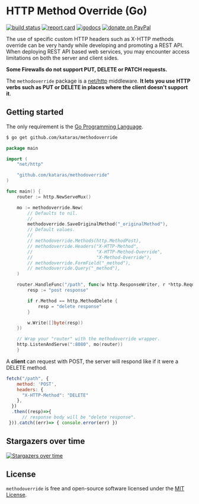 # HTTP Method Override (Go)

[![build status](https://img.shields.io/travis/kataras/methodoverride/master.svg?style=for-the-badge)](https://travis-ci.org/kataras/methodoverride) [![report card](https://img.shields.io/badge/report%20card-a%2B-ff3333.svg?style=for-the-badge)](https://goreportcard.com/report/github.com/kataras/methodoverride) [![godocs](https://img.shields.io/badge/go-%20docs-488AC7.svg?style=for-the-badge)](https://godoc.org/github.com/kataras/methodoverride) [![donate on PayPal](https://img.shields.io/badge/support-PayPal-blue.svg?style=for-the-badge)](https://www.paypal.me/kataras)

The use of specific custom HTTP headers such as X-HTTP methods override can be very handy while developing and promoting a REST API. When deploying REST API based web services, you may encounter access limitations on both the server and client sides.

**Some Firewalls do not support PUT, DELETE or PATCH requests.**

The `methodoverride` package is a [net/http](https://golang.org/pkg/net/http/) middleware. **It lets you use HTTP verbs such as PUT or DELETE in places where the client doesn't support it**.

## Getting started

The only requirement is the [Go Programming Language](https://golang.org/dl).

```sh
$ go get github.com/kataras/methodoverride
```

```go
package main

import (
    "net/http"

    "github.com/kataras/methodoverride"
)

func main() {
    router := http.NewServeMux()

    mo := methodoverride.New( 
        // Defaults to nil. 
        // 
        methodoverride.SaveOriginalMethod("_originalMethod"), 
        // Default values. 
        // 
        // methodoverride.Methods(http.MethodPost), 
        // methodoverride.Headers("X-HTTP-Method",
        //                        "X-HTTP-Method-Override",
        //                        "X-Method-Override"), 
        // methodoverride.FormField("_method"), 
        // methodoverride.Query("_method"), 
    ) 

    router.HandleFunc("/path", func(w http.ResponseWriter, r *http.Request) {
        resp := "post response"

        if r.Method == http.MethodDelete {
            resp = "delete response"
        }

        w.Write([]byte(resp))
    })

    // Wrap your "router" with the methodoverride wrapper. 
    http.ListenAndServe(":8080", mo(router))
    }

```

A **client** can request with POST, the server will respond like if it were a DELETE method.

```js
fetch("/path", {
    method: 'POST',
    headers: {
      "X-HTTP-Method": "DELETE"
    },
  })
  .then((resp)=>{
      // response body will be "delete response". 
 })).catch((err)=> { console.error(err) })
```

## Stargazers over time

[![Stargazers over time](https://starchart.cc/kataras/methodoverride.svg)](https://starchart.cc/kataras/methodoverride)

## License

`methodoverride` is free and open-source software licensed under the [MIT License](https://tldrlegal.com/license/mit-license).
